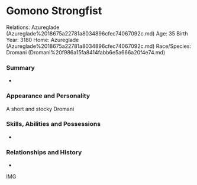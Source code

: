 # Gomono Strongfist

Relations: Azureglade (Azureglade%2018675a22781a8034896cfec74067092c.md) 
Age: 35
Birth Year: 3180
Home: Azureglade (Azureglade%2018675a22781a8034896cfec74067092c.md) 
Race/Species: Dromani (Dromani%20f986a15fa8414fabb6e5a666a20f4e74.md)

### Summary

-

### Appearance and Personality

A short and stocky Dromani

### Skills, Abilities and Possessions

-

### **Relationships and History**

-

IMG